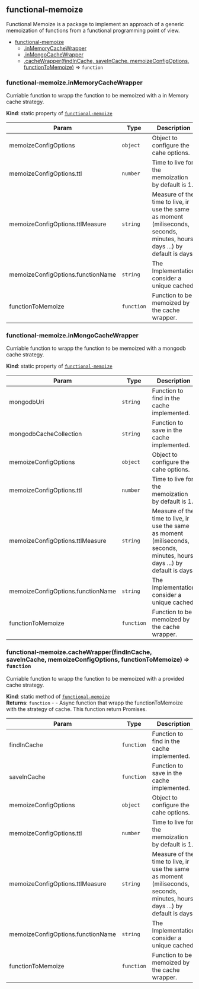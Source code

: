 <a name="module_functional-memoize"></a>

## functional-memoize
Functional Memoize is a package to implement an 
approach of a generic memoization of functions 
from a functional programming point of view.


* [functional-memoize](#module_functional-memoize)
    * [.inMemoryCacheWrapper](#module_functional-memoize.inMemoryCacheWrapper)
    * [.inMongoCacheWrapper](#module_functional-memoize.inMongoCacheWrapper)
    * [.cacheWrapper(findInCache, saveInCache, memoizeConfigOptions, functionToMemoize)](#module_functional-memoize.cacheWrapper) ⇒ <code>function</code>

<a name="module_functional-memoize.inMemoryCacheWrapper"></a>

### functional-memoize.inMemoryCacheWrapper
Curriable function to wrapp the function to be memoized with a in Memory cache strategy.

**Kind**: static property of [<code>functional-memoize</code>](#module_functional-memoize)  

| Param | Type | Description |
| --- | --- | --- |
| memoizeConfigOptions | <code>object</code> | Object to configure the cahe options. |
| memoizeConfigOptions.ttl | <code>number</code> | Time to live for the memoization by default is 1. |
| memoizeConfigOptions.ttlMeasure | <code>string</code> | Measure of the time to live, ir use the same as moment  (miliseconds, seconds, minutes, hours, days ...) by default is days. |
| memoizeConfigOptions.functionName | <code>string</code> | The Implementation consider a unique cached. |
| functionToMemoize | <code>function</code> | Function to be memoized by the cache wrapper. |

<a name="module_functional-memoize.inMongoCacheWrapper"></a>

### functional-memoize.inMongoCacheWrapper
Curriable function to wrapp the function to be memoized with a mongodb cache strategy.

**Kind**: static property of [<code>functional-memoize</code>](#module_functional-memoize)  

| Param | Type | Description |
| --- | --- | --- |
| mongodbUri | <code>string</code> | Function to find in the cache implemented. |
| mongodbCacheCollection | <code>string</code> | Function to save in the cache implemented. |
| memoizeConfigOptions | <code>object</code> | Object to configure the cahe options. |
| memoizeConfigOptions.ttl | <code>number</code> | Time to live for the memoization by default is 1. |
| memoizeConfigOptions.ttlMeasure | <code>string</code> | Measure of the time to live, ir use the same as moment  (miliseconds, seconds, minutes, hours, days ...) by default is days. |
| memoizeConfigOptions.functionName | <code>string</code> | The Implementation consider a unique cached. |
| functionToMemoize | <code>function</code> | Function to be memoized by the cache wrapper. |

<a name="module_functional-memoize.cacheWrapper"></a>

### functional-memoize.cacheWrapper(findInCache, saveInCache, memoizeConfigOptions, functionToMemoize) ⇒ <code>function</code>
Curriable function to wrapp the function to be memoized with a provided cache strategy.

**Kind**: static method of [<code>functional-memoize</code>](#module_functional-memoize)  
**Returns**: <code>function</code> - - Async function that wrapp the functionToMemoize with the strategy of cache.
This function return Promises.  

| Param | Type | Description |
| --- | --- | --- |
| findInCache | <code>function</code> | Function to find in the cache implemented. |
| saveInCache | <code>function</code> | Function to save in the cache implemented. |
| memoizeConfigOptions | <code>object</code> | Object to configure the cahe options. |
| memoizeConfigOptions.ttl | <code>number</code> | Time to live for the memoization by default is 1. |
| memoizeConfigOptions.ttlMeasure | <code>string</code> | Measure of the time to live, ir use the same as moment  (miliseconds, seconds, minutes, hours, days ...) by default is days. |
| memoizeConfigOptions.functionName | <code>string</code> | The Implementation consider a unique cached. |
| functionToMemoize | <code>function</code> | Function to be memoized by the cache wrapper. |

